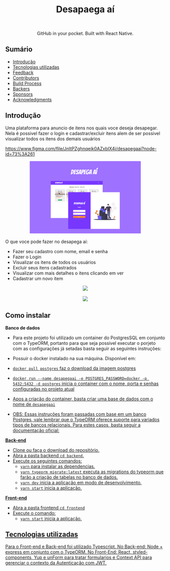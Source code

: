 <h1 align="center"> Desapaega aí </h1> <br>


<p align="center">
  GitHub in your pocket. Built with React Native.
</p>


## Sumário

- [Introdução](#Introdução)
- [Tecnologias utilizadas](#tecnologiasutilizadas)
- [Feedback](#feedback)
- [Contributors](#contributors)
- [Build Process](#build-process)
- [Backers](#backers-)
- [Sponsors](#sponsors-)
- [Acknowledgments](#acknowledgments)


## Introdução

Uma plataforma para anuncio de itens nos quais voce deseja desapegar. Nela é possivel fazer o login e cadastrar/excluir itens alem de ser possivel visualizar todos os itens dos demais usuários

https://www.figma.com/file/JnItPZghnqeik0AZxbIX4j/desapegaai?node-id=73%3A261

<p align="center">
  <img src = "images/thumbnail.png" width=350>
</p>

O que voce pode fazer no desapega aí:

* Fazer seu cadastro com nome, email e senha
* Fazer o Login
* Visualizar os itens de todos os usuários
* Excluir seus itens cadastrados
* Visualizar com mais detalhes o itens clicando em ver
* Cadastrar um novo item


<p align="center">
  <img src = "http://i.imgur.com/IkSnFRL.png" width=700>
</p>

<p align="center">
  <img src = "http://i.imgur.com/0iorG20.png" width=700>
</p>



## Como instalar

**Banco de dados**

- Para este projeto foi utilizado um container do PostgresSQL em conjunto com o TypeORM, portanto para que seja possivel executar o porjeto com as configurações já setadas basta seguir as seguintes instruções:

- Possuir o docker instalado na sua máquina. Disponível em: <a href="https://www.docker.com"> 
- `docker pull postgres` faz o download da imagem postgres
- `docker run --name desapegaai -e POSTGRES_PASSWORD=docker -p 5432:5432 -d postgres` inicia o container com o nome, porta e senhas configuradas no projeto atual
- Apos a criação do container, basta criar uma base de dados com o nome de `desapegaai`


- OBS: Essas instruções foram passadas com base em um banco Postgres, vale lembrar que o TypeORM oferece suporte para variados tipos de bancos relacionais. Para estes casos, basta seguir a documentação oficial: <a href="https://typeorm.io/"> 


**Back-end**

- Clone ou faça o download do repositório.
- Abra a pasta backend `cd backend`.
- Execute os seguintes comandos:
  - `yarn` para instalar as dependencias.
  - `yarn typeorm migrate:latest` executa as migrations do typeorm que farão a criação de tabelas no banco de dados.
  - `yarn dev` inicia a aplicação em modo de desenvolvimento.
  - `yarn start` inicia a aplicação.

**Front-end**

- Abra a pasta frontend `cd frontend`
- Execute o comando:
  - `yarn start` inicia a aplicação.


## Tecnologias utilizadas

Para o Front-end e Back-end foi utilizado Typescript. No Back-end: Node + express em conjunto com o TypeORM. No Front-End: React, styled-components, Yup e unForm para tratar formularios e  Context API para gerenciar o contexto da Autenticação com JWT.
